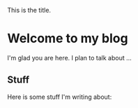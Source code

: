 This is the title.

# Welcome to my blog

I'm glad you are here. I plan to talk about ...

## Stuff

Here is some stuff I'm writing about:
